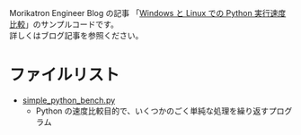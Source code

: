 Morikatron Engineer Blog の記事 「[Windows と Linux での Python 実行速度比較](公開されたURLを貼り付ける)」のサンプルコードです。  
詳しくはブログ記事を参照ください。

# ファイルリスト
* [simple_python_bench.py](simple_python_bench.py)
  * Python の速度比較目的で、いくつかのごく単純な処理を繰り返すプログラム
